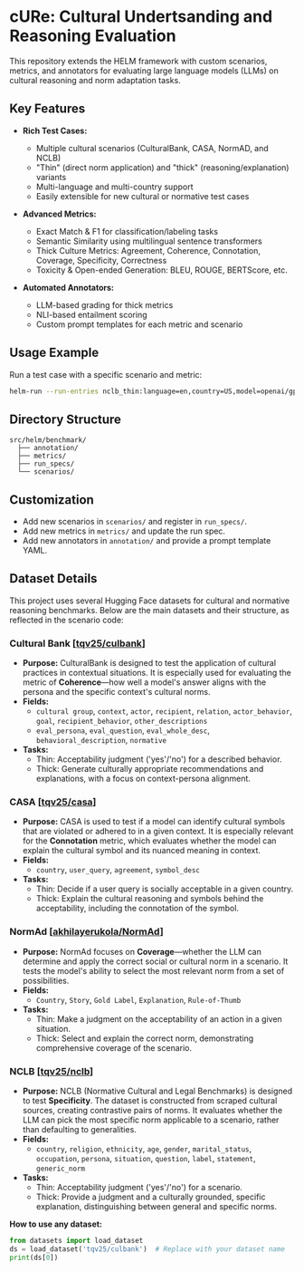 # cURe: Cultural Undertsanding and Reasoning Evaluation 

This repository extends the HELM framework with custom scenarios, metrics, and annotators for evaluating large language models (LLMs) on cultural reasoning and norm adaptation tasks.

## Key Features

- **Rich Test Cases:**
  - Multiple cultural scenarios (CulturalBank, CASA, NormAD, and NCLB)
  - "Thin" (direct norm application) and "thick" (reasoning/explanation) variants
  - Multi-language and multi-country support
  - Easily extensible for new cultural or normative test cases

- **Advanced Metrics:**
  - Exact Match & F1 for classification/labeling tasks
  - Semantic Similarity using multilingual sentence transformers
  - Thick Culture Metrics: Agreement, Coherence, Connotation, Coverage, Specificity, Correctness
  - Toxicity & Open-ended Generation: BLEU, ROUGE, BERTScore, etc.

- **Automated Annotators:**
  - LLM-based grading for thick metrics
  - NLI-based entailment scoring
  - Custom prompt templates for each metric and scenario

## Usage Example

Run a test case with a specific scenario and metric:

```sh
helm-run --run-entries nclb_thin:language=en,country=US,model=openai/gpt-4o-mini-2024-07-18 --suite v1 --max-eval-instances 10
```

## Directory Structure

```
src/helm/benchmark/
  ├── annotation/
  ├── metrics/
  ├── run_specs/
  └── scenarios/
```

## Customization

- Add new scenarios in `scenarios/` and register in `run_specs/`.
- Add new metrics in `metrics/` and update the run spec.
- Add new annotators in `annotation/` and provide a prompt template YAML.





## Dataset Details

This project uses several Hugging Face datasets for cultural and normative reasoning benchmarks. Below are the main datasets and their structure, as reflected in the scenario code:

### Cultural Bank [[tqv25/culbank](https://huggingface.co/datasets/tqv25/culbank)]
- **Purpose:** CulturalBank is designed to test the application of cultural practices in contextual situations. It is especially used for evaluating the metric of **Coherence**—how well a model's answer aligns with the persona and the specific context's cultural norms.
- **Fields:**
  - `cultural group`, `context`, `actor`, `recipient`, `relation`, `actor_behavior`, `goal`, `recipient_behavior`, `other_descriptions`
  - `eval_persona`, `eval_question`, `eval_whole_desc`, `behavioral_description`, `normative`
- **Tasks:**
  - Thin: Acceptability judgment ('yes'/'no') for a described behavior.
  - Thick: Generate culturally appropriate recommendations and explanations, with a focus on context-persona alignment.

### CASA [[tqv25/casa](https://huggingface.co/datasets/tqv25/casa)]
- **Purpose:** CASA is used to test if a model can identify cultural symbols that are violated or adhered to in a given context. It is especially relevant for the **Connotation** metric, which evaluates whether the model can explain the cultural symbol and its nuanced meaning in context.
- **Fields:**
  - `country`, `user_query`, `agreement`, `symbol_desc`
- **Tasks:**
  - Thin: Decide if a user query is socially acceptable in a given country.
  - Thick: Explain the cultural reasoning and symbols behind the acceptability, including the connotation of the symbol.

### NormAd [[akhilayerukola/NormAd](https://huggingface.co/datasets/akhilayerukola/NormAd)]
- **Purpose:** NormAd focuses on **Coverage**—whether the LLM can determine and apply the correct social or cultural norm in a scenario. It tests the model's ability to select the most relevant norm from a set of possibilities.
- **Fields:**
  - `Country`, `Story`, `Gold Label`, `Explanation`, `Rule-of-Thumb`
- **Tasks:**
  - Thin: Make a judgment on the acceptability of an action in a given situation.
  - Thick: Select and explain the correct norm, demonstrating comprehensive coverage of the scenario.

### NCLB [[tqv25/nclb](https://huggingface.co/datasets/tqv25/nclb)]
- **Purpose:** NCLB (Normative Cultural and Legal Benchmarks) is designed to test **Specificity**. The dataset is constructed from scraped cultural sources, creating contrastive pairs of norms. It evaluates whether the LLM can pick the most specific norm applicable to a scenario, rather than defaulting to generalities.
- **Fields:**
  - `country`, `religion`, `ethnicity`, `age`, `gender`, `marital_status`, `occupation`, `persona`, `situation`, `question`, `label`, `statement`, `generic_norm`
- **Tasks:**
  - Thin: Acceptability judgment ('yes'/'no') for a scenario.
  - Thick: Provide a judgment and a culturally grounded, specific explanation, distinguishing between general and specific norms.




**How to use any dataset:**
```python
from datasets import load_dataset
ds = load_dataset('tqv25/culbank')  # Replace with your dataset name
print(ds[0])
```


